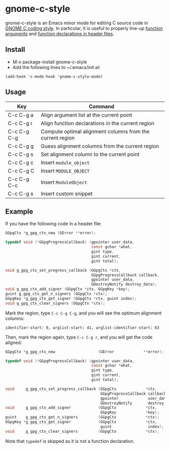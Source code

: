gnome-c-style
======

gnome-c-style is an Emacs minor mode for editing C source code in [GNOME C coding style](https://developer.gnome.org/programming-guidelines/stable/c-coding-style.html.en).
In particular, it is useful to properly line-up [function arguments](https://developer.gnome.org/programming-guidelines/stable/c-coding-style.html.en#functions) and
[function declarations in header files](https://developer.gnome.org/programming-guidelines/stable/c-coding-style.html.en#header-files).

Install
------

* M-x package-install gnome-c-style
* Add the following lines to ~/.emacs/init.el:

```
(add-hook 'c-mode-hook 'gnome-c-style-mode)
```

Usage
------

| Key         | Command                                                   |
--------------|-----------------------------------------------------------|
| C-c C-g a   | Align argument list at the current point                  |
| C-c C-g r   | Align function declarations in the current region         |
| C-c C-g C-g | Compute optimal alignment columns from the current region |
| C-c C-g g   | Guess alignment columns from the current region           |
| C-c C-g s   | Set alignment column to the current point                 |
| C-c C-g c   | Insert ```module_object```                                |
| C-c C-g C   | Insert ```MODULE_OBJECT```                                |
| C-c C-g C-c | Insert ```ModuleObject```                                 |
| C-c C-g s   | Insert custom snippet                                     |

Example
------

If you have the following code in a header file:
```c
GGpgCtx *g_gpg_ctx_new (GError **error);

typedef void (*GGpgProgressCallback) (gpointer user_data,
                                      const gchar *what,
                                      gint type,
                                      gint current,
                                      gint total);

void g_gpg_ctx_set_progress_callback (GGpgCtx *ctx,
                                      GGpgProgressCallback callback,
                                      gpointer user_data,
                                      GDestroyNotify destroy_data);
void g_gpg_ctx_add_signer (GGpgCtx *ctx, GGpgKey *key);
guint g_gpg_ctx_get_n_signers (GGpgCtx *ctx);
GGpgKey *g_gpg_ctx_get_signer (GGpgCtx *ctx, guint index);
void g_gpg_ctx_clear_signers (GGpgCtx *ctx);
```

Mark the region, type ```C-c C-g C-g```, and you will see the optimum
alignment columns:

```
identifier-start: 9, arglist-start: 41, arglist-identifier-start: 63
```

Then, mark the region again, type ```C-c C-g r```, and you will get
the code aligned:

```c
GGpgCtx *g_gpg_ctx_new                   (GError             **error);

typedef void (*GGpgProgressCallback) (gpointer user_data,
                                      const gchar *what,
                                      gint type,
                                      gint current,
                                      gint total);

void     g_gpg_ctx_set_progress_callback (GGpgCtx             *ctx,
                                          GGpgProgressCallback callback,
                                          gpointer             user_data,
                                          GDestroyNotify       destroy_data);
void     g_gpg_ctx_add_signer            (GGpgCtx             *ctx,
                                          GGpgKey             *key);
guint    g_gpg_ctx_get_n_signers         (GGpgCtx             *ctx);
GGpgKey *g_gpg_ctx_get_signer            (GGpgCtx             *ctx,
                                          guint                index);
void     g_gpg_ctx_clear_signers         (GGpgCtx             *ctx);
```

Note that ```typedef``` is skipped as it is not a function declaration.
